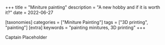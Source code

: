 +++
title = "Miniture painting"
description = "A new hobby and if it is worth it?"
date = 2022-06-27

[taxonomies]
categories = ["Miniture Painting"]
tags = ["3D printing", "painting"]
[extra]
keywords = "painting minitures, 3D printing"
+++

Captain Placeholder
